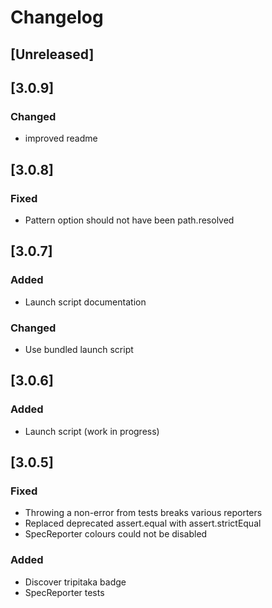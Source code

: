 # Changelog

## [Unreleased]

## [3.0.9]
### Changed
- improved readme

## [3.0.8]
### Fixed
- Pattern option should not have been path.resolved

## [3.0.7]
### Added
- Launch script documentation

### Changed
- Use bundled launch script

## [3.0.6]
### Added
- Launch script (work in progress)

## [3.0.5]
### Fixed
- Throwing a non-error from tests breaks various reporters
- Replaced deprecated assert.equal with assert.strictEqual
- SpecReporter colours could not be disabled

### Added
- Discover tripitaka badge
- SpecReporter tests
